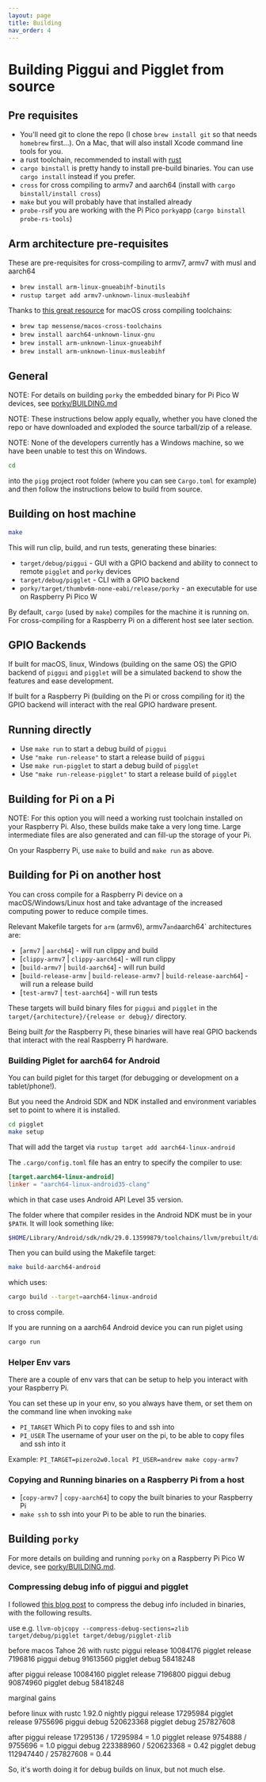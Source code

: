 ```yaml
---
layout: page
title: Building
nav_order: 4
---
```


# Building Piggui and Pigglet from source

## Pre requisites

- You'll need git to clone the repo (I chose `brew install git` so that needs `homebrew` first...). On a
  Mac, that will also install Xcode command line tools for you.
- a rust toolchain, recommended to install with [rust](https://rustup.rs/)
- `cargo binstall` is pretty handy to install pre-build binaries. You can use `cargo install` instead if you prefer.
- `cross` for cross compiling to armv7 and aarch64 (install with `cargo binstall/install cross`)
- `make` but you will probably have that installed already
- `probe-rs`if you are working with the Pi Pico `porky`app (`cargo binstall probe-rs-tools`)

## Arm architecture pre-requisites

These are pre-requisites for cross-compiling to armv7, armv7 with musl and aarch64

* `brew install arm-linux-gnueabihf-binutils`
* `rustup target add armv7-unknown-linux-musleabihf`

Thanks to [this great resource](https://github.com/messense/homebrew-macos-cross-toolchains) for macOS cross compiling
toolchains:

* `brew tap messense/macos-cross-toolchains`
* `brew install aarch64-unknown-linux-gnu`
* `brew install arm-unknown-linux-gnueabihf`
* `brew install arm-unknown-linux-musleabihf`

## General

NOTE: For details on building `porky` the embedded binary for Pi Pico W devices,
see [porky/BUILDING.md](porky/BUILDING.md)

NOTE: These instructions below apply equally, whether you have cloned the repo or have downloaded and exploded the
source tarball/zip of a release.

NOTE: None of the developers currently has a Windows machine, so we have been unable to test this on Windows.

```sh
cd
 ``` 

into the `pigg` project root folder (where you can see `Cargo.toml` for example) and then follow the instructions
below to build from source.

## Building on host machine

```sh
make
```

This will run clip, build, and run tests, generating these binaries:

- `target/debug/piggui` - GUI with a GPIO backend and ability to connect to remote `pigglet` and `porky` devices
- `target/debug/pigglet` - CLI with a GPIO backend
- `porky/target/thumbv6m-none-eabi/release/porky` - an executable for use on Raspberry Pi Pico W

By default, `cargo` (used by `make`) compiles for the machine it is running on. For cross-compiling for a Raspberry
Pi on a different host see later section.

## GPIO Backends

If built for macOS, linux, Windows (building on the same OS) the GPIO backend of `piggui` and `pigglet` will be a
simulated backend to show the features and ease development.

If built for a Raspberry Pi (building on the Pi or cross compiling for it) the GPIO backend will interact with the
real GPIO hardware present.

## Running directly

- Use `make run` to start a debug build of `piggui`
- Use `"make run-release"` to start a release build of `piggui`
- Use `make run-pigglet` to start a debug build of `pigglet`
- Use `"make run-release-pigglet"` to start a release build of `pigglet`

## Building for Pi on a Pi

NOTE: For this option you will need a working rust toolchain installed on your Raspberry Pi. Also, these builds make
take a very long time. Large intermediate files are also generated and can fill-up the storage of your Pi.

On your Raspberry Pi, use `make` to build and `make run` as above.

## Building for Pi on another host

You can cross compile for a Raspberry Pi device on a macOS/Windows/Linux host and take advantage of the increased
computing power to reduce compile times.

Relevant Makefile targets for `arm` (armv6), armv7` and `aarch64` architectures are:

- [`armv7` | `aarch64`] - will run clippy and build
- [`clippy-armv7` | `clippy-aarch64`] - will run clippy
- [`build-armv7` | `build-aarch64`] - will run build
- [`build-release-armv` | `build-release-armv7` | `build-release-aarch64`] - will run a release build
- [`test-armv7` | `test-aarch64`] - will run tests

These targets will build binary files for `piggui` and `pigglet` in the `target/{architecture}/{release or debug}/`
directory.

Being built _for_ the Raspberry Pi, these binaries will have real GPIO backends that interact with the real Raspberry
Pi hardware.

### Building Piglet for aarch64 for Android

You can build piglet for this target (for debugging or development on a tablet/phone!).

But you need the Android SDK and NDK installed and environment variables set to point to where it is installed.

```bash
cd pigglet
make setup
```

That will add the target via `rustup target add aarch64-linux-android`

The `.cargo/config.toml` file has an entry to specify the compiler to use:

```toml
[target.aarch64-linux-android]
linker = "aarch64-linux-android35-clang"
```

which in that case uses Android API Level 35 version.

The folder where that compiler resides in the Android NDK must be in your `$PATH`.
It will look something like:

```bash
$HOME/Library/Android/sdk/ndk/29.0.13599879/toolchains/llvm/prebuilt/darwin-x86_64/bin
```

Then you can build using the Makefile target:

```bash
make build-aarch64-android
```

which uses:

```bash
cargo build --target=aarch64-linux-android
```

to cross compile.

If you are running on a aarch64 Android device you can run piglet using

```bash
cargo run
```

### Helper Env vars

There are a couple of env vars that can be setup to help you interact with your Raspberry Pi.

You can set these up in your env, so you always have them, or set them on the command line when invoking `make`

- `PI_TARGET` Which Pi to copy files to and ssh into
- `PI_USER` The username of your user on the pi, to be able to copy files and ssh into it

Example: `PI_TARGET=pizero2w0.local PI_USER=andrew make copy-armv7`

### Copying and Running binaries on a Raspberry Pi from a host

- [`copy-armv7` | `copy-aarch64`] to copy the built binaries to your Raspberry Pi
- `make ssh` to ssh into your Pi to be able to run the binaries.

## Building `porky`

For more details on building and running `porky` on a Raspberry Pi Pico W device,
see [porky/BUILDING.md](porky/BUILDING.md).

### Compressing debug info of piggui and pigglet

I
followed [this blog post](https://kobzol.github.io/rust/2025/09/22/reducing-binary-size-of-rust-programs-with-debuginfo.html)
to
compress the debug info included in binaries, with the following results.

use e.g. `llvm-objcopy --compress-debug-sections=zlib target/debug/pigglet target/debug/pigglet-zlib`

before macos Tahoe 26 with rustc
piggui release 10084176
pigglet release 7196816
piggui debug 91613560
pigglet debug 58418248

after
piggui release 10084160
pigglet release 7196800
piggui debug 90874960
pigglet debug 58418248

marginal gains


before linux with rustc 1.92.0 nightly
piggui release 17295984
pigglet release 9755696
piggui debug 520623368
pigglet debug 257827608

after
piggui release 17295136 / 17295984 = 1.0
pigglet release 9754888 / 9755696 = 1.0
piggui debug 223388960 / 520623368 = 0.42
pigglet debug 112947440 / 257827608 = 0.44

So, it's worth doing it for debug builds on linux, but not much else.

